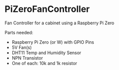 # PiZeroFanController
Fan Controller for a cabinet using a Raspberry Pi Zero

Parts needed:
   * Raspberry Pi Zero (or W) with GPIO Pins
   * 5V Fan(s)
   * DHT11 Temp and Humidity Sensor
   * NPN Transistor
   * One of each: 10k and 1k resistor
   
